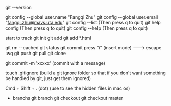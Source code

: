 git --version

git config --global user.name "Fangqi Zhu"
git config --global user.email "fangqi.zhu@mavs.uta.edu"
git config --list     (Then press q to quit)
git help config       (Then press q to quit)
git config --help     (Then press q to quit)

start to track
git init
git add <file>
git add *.html

git rm --cached <file>
git status
git commit      press "i" (insert mode) ---> escape :wq
git push
git pull
git clone

git commit -m 'xxxxx'  (commit with a message)

touch .gitignore (build a git ignore folder so that if you don't want something be handled by git, just get them ignored)

Cmd + Shift + . (dot) (use to see the hidden files in mac os)

* branchs
git branch
git checkout <branch>
git checkout master